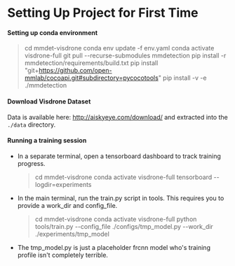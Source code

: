 # Setting Up Project for First Time

#### Setting up conda environment
> cd mmdet-visdrone
> conda env update -f env.yaml
> conda activate visdrone-full
> git pull --recurse-submodules mmdetection
> pip install -r mmdetection/requirements/build.txt
> pip install "git+https://github.com/open-mmlab/cocoapi.git#subdirectory=pycocotools"
> pip install -v -e ./mmdetection

#### Download Visdrone Dataset
Data is available here: http://aiskyeye.com/download/ and extracted into the `./data` directory.

#### Running a training session
- In a separate terminal, open a tensorboard dashboard to track training progress.
   >cd mmdet-visdrone
   >conda activate visdrone-full
   >tensorboard --logdir=experiments
- In the main terminal, run the train.py script in tools. This requires you to provide a work_dir and config_file.
  > cd mmdet-visdrone
  > conda activate visdrone-full
  > python tools/train.py --config_file ./configs/tmp_model.py --work_dir ./experiments/tmp_model
- The tmp_model.py is just a placeholder frcnn model who's training profile isn't completely terrible.  